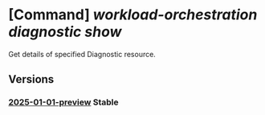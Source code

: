 # [Command] _workload-orchestration diagnostic show_

Get details of specified Diagnostic resource.

## Versions

### [2025-01-01-preview](/Resources/mgmt-plane/L3N1YnNjcmlwdGlvbnMve30vcmVzb3VyY2Vncm91cHMve30vcHJvdmlkZXJzL21pY3Jvc29mdC5lZGdlL2RpYWdub3N0aWNzL3t9/2025-01-01-preview.xml) **Stable**

<!-- mgmt-plane /subscriptions/{}/resourcegroups/{}/providers/microsoft.edge/diagnostics/{} 2025-01-01-preview -->
